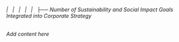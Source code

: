 ###### |   |   |   |   |   ├── Number of Sustainability and Social Impact Goals Integrated into Corporate Strategy

*Add content here*